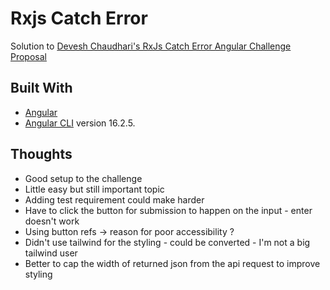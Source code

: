 # Rxjs Catch Error

Solution to [Devesh Chaudhari's RxJs Catch Error Angular Challenge Proposal](https://github.com/tomalaforge/angular-challenges/pull/193)

## Built With

- [Angular](https://angular.io)
- [Angular CLI](https://github.com/angular/angular-cli) version 16.2.5.

## Thoughts

- Good setup to the challenge
- Little easy but still important topic 
- Adding test requirement could make harder
- Have to click the button for submission to happen on the input - enter doesn't work
- Using button refs -> reason for poor accessibility ?
- Didn't use tailwind for the styling - could be converted - I'm not a big tailwind user
- Better to cap the width of returned json from the api request to improve styling

